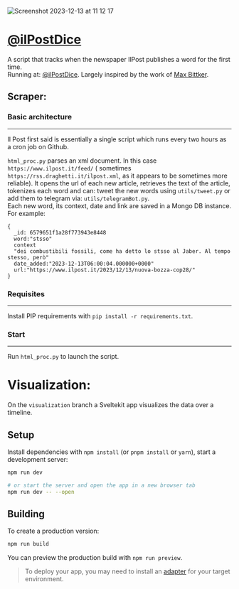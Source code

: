![Screenshot 2023-12-13 at 11 12 17](https://github.com/sinanatra/ilpost-first-said/assets/20107875/85706397-c821-4705-bfae-cb4d8d882a18)

# [@ilPostDice](https://twitter.com/ilpostdice)

A script that tracks when the newspaper IlPost publishes a word for the first time.  
Running at: [@ilPostDice](https://t.me/nuoveparoledelpost). Largely inspired by the work of [Max Bittker](https://www.nytimes.com/2019/07/07/reader-center/nyt-first-said-words-twitter-bot.html).

## Scraper:
### Basic architecture
----------

Il Post first said is essentially a single script which runs every two hours as a cron job on Github.

`html_proc.py` parses an xml document. In this case `https://www.ilpost.it/feed/` ( sometimes `https://rss.draghetti.it/ilpost.xml`, as it appears to be sometimes more reliable).
It opens the url of each new article, retrieves the text of the article, tokenizes each word and can: tweet the new words using `utils/tweet.py` or add them to telegram via: `utils/telegramBot.py`.   
Each new word, its context, date and link are saved in a Mongo DB instance. For example:
```
{
  _id: 6579651f1a28f773943e8448
  word:"stsso"
  context
  "dei combustibili fossili, come ha detto lo stsso al Jaber. Al tempo stesso, però"
  date_added:"2023-12-13T06:00:04.000000+0000"
  url:"https://www.ilpost.it/2023/12/13/nuova-bozza-cop28/"
}
```


### Requisites
----------

Install PIP requirements with `pip install -r requirements.txt`.

### Start
-----

Run `html_proc.py` to launch the script.

# Visualization:


On the `visualization` branch a Sveltekit app visualizes the data over a timeline.

## Setup
Install dependencies with `npm install` (or `pnpm install` or `yarn`), start a development server:

```bash
npm run dev

# or start the server and open the app in a new browser tab
npm run dev -- --open
```

## Building

To create a production version:

```bash
npm run build
```

You can preview the production build with `npm run preview`.

> To deploy your app, you may need to install an [adapter](https://kit.svelte.dev/docs/adapters) for your target environment.
